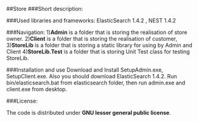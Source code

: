 ##Store
###Short description:

###Used libraries and frameworks:
ElasticSearch 1.4.2 , NEST 1.4.2

###Navigation:
1)**Admin** is a folder that is storing the realisation of store owner.
2)**Client** is a folder that is storing the realisation of customer,
3)**StoreLib** is a folder that is storing a static library for using by Admin and Client
4)**StoreLib.Test** is a folder that is storing Unit Test class for testing StoreLib.

###Installation and use
Download and Install SetupAdmin.exe, SetupClient.exe. Also you should download ElasticSearch 1.4.2. Run bin/elasticsearch.bat from elasticsearch folder, then run admin.exe and client.exe from desktop.

###License:

The code is distributed under **GNU lesser general public license**.

